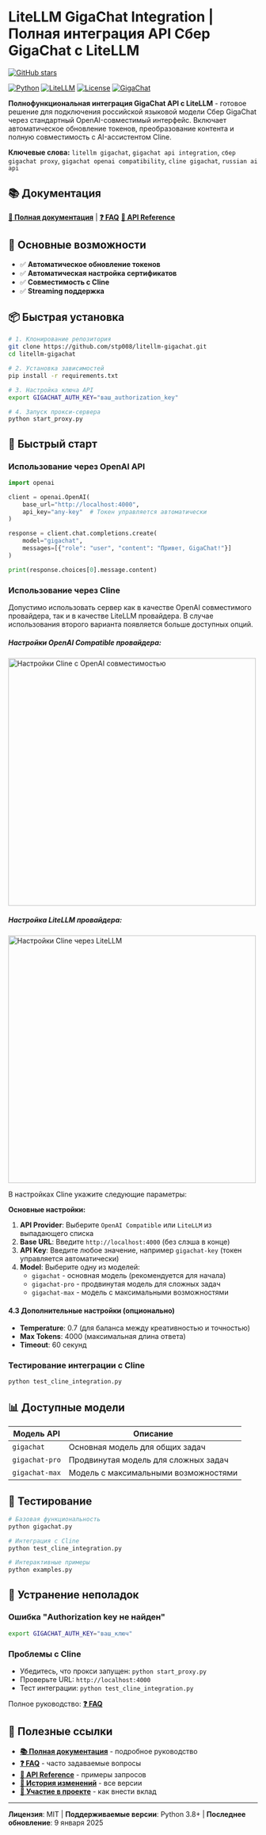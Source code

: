 # LiteLLM GigaChat Integration | Полная интеграция API Сбер GigaChat с LiteLLM

[![GitHub stars](https://img.shields.io/github/stars/stp008/litellm-gigachat?style=social)](https://github.com/stp008/litellm-gigachat/stargazers)

[![Python](https://img.shields.io/badge/Python-3.8%2B-blue.svg)](https://python.org)
[![LiteLLM](https://img.shields.io/badge/LiteLLM-1.65.1-green.svg)](https://github.com/BerriAI/litellm)
[![License](https://img.shields.io/badge/License-MIT-yellow.svg)](LICENSE)
[![GigaChat](https://img.shields.io/badge/GigaChat-API-red.svg)](https://developers.sber.ru/portal/products/gigachat-api)

**Полнофункциональная интеграция GigaChat API с LiteLLM** - готовое решение для подключения российской языковой модели Сбер GigaChat через стандартный OpenAI-совместимый интерфейс. Включает автоматическое обновление токенов, преобразование контента и полную совместимость с AI-ассистентом Cline.

**Ключевые слова:** `litellm gigachat`, `gigachat api integration`, `сбер gigachat proxy`, `gigachat openai compatibility`, `cline gigachat`, `russian ai api`

## 📚 Документация

**[📖 Полная документация](docs/README.md)** | **[❓ FAQ](docs/FAQ.md)** **[🔧 API Reference](docs/TEST_REQUESTS.md)**

## 🚀 Основные возможности

- ✅ **Автоматическое обновление токенов**
- ✅ **Автоматическая настройка сертификатов**
- ✅ **Совместимость с Cline** 
- ✅ **Streaming поддержка**

## 📦 Быстрая установка

```bash
# 1. Клонирование репозитория
git clone https://github.com/stp008/litellm-gigachat.git
cd litellm-gigachat

# 2. Установка зависимостей
pip install -r requirements.txt

# 3. Настройка ключа API
export GIGACHAT_AUTH_KEY="ваш_authorization_key"

# 4. Запуск прокси-сервера
python start_proxy.py
```

## 🎯 Быстрый старт

### Использование через OpenAI API

```python
import openai

client = openai.OpenAI(
    base_url="http://localhost:4000",
    api_key="any-key"  # Токен управляется автоматически
)

response = client.chat.completions.create(
    model="gigachat",
    messages=[{"role": "user", "content": "Привет, GigaChat!"}]
)

print(response.choices[0].message.content)
```

### Использование через Cline

Допустимо использовать сервер как в качестве OpenAI совместимого провайдера, так и в качестве LiteLLM провайдера. В случае использования второго варианта появляется больше доступных опций.

##### Настройки OpenAI Compatible провайдера:
<img src="docs/images/cline-settings-openai.png" alt="Настройки Cline с OpenAI совместимостью" width="500">

##### Настройка LiteLLM провайдера:
<img src="docs/images/cline-settings-litellm.png" alt="Настройки Cline через LiteLLM" width="500">

В настройках Cline укажите следующие параметры:

**Основные настройки:**
1. **API Provider**: Выберите `OpenAI Compatible` или `LiteLLM` из выпадающего списка
2. **Base URL**: Введите `http://localhost:4000` (без слэша в конце)
3. **API Key**: Введите любое значение, например `gigachat-key` (токен управляется автоматически)
4. **Model**: Выберите одну из моделей:
   - `gigachat` - основная модель (рекомендуется для начала)
   - `gigachat-pro` - продвинутая модель для сложных задач
   - `gigachat-max` - модель с максимальными возможностями

#### 4.3 Дополнительные настройки (опционально)

- **Temperature**: 0.7 (для баланса между креативностью и точностью)
- **Max Tokens**: 4000 (максимальная длина ответа)
- **Timeout**: 60 секунд


### Тестирование интеграции с Cline

```bash
python test_cline_integration.py
```

## 📊 Доступные модели

| Модель API | Описание |
|------------|----------|
| `gigachat` | Основная модель для общих задач |
| `gigachat-pro` | Продвинутая модель для сложных задач |
| `gigachat-max` | Модель с максимальными возможностями |

## 🧪 Тестирование

```bash
# Базовая функциональность
python gigachat.py

# Интеграция с Cline
python test_cline_integration.py

# Интерактивные примеры
python examples.py
```

## 🚨 Устранение неполадок

### Ошибка "Authorization key не найден"
```bash
export GIGACHAT_AUTH_KEY="ваш_ключ"
```

### Проблемы с Cline
- Убедитесь, что прокси запущен: `python start_proxy.py`
- Проверьте URL: `http://localhost:4000`
- Тест интеграции: `python test_cline_integration.py`

Полное руководство: **[❓ FAQ](docs/FAQ.md)**

## 🔗 Полезные ссылки

- **[📚 Полная документация](docs/README.md)** - подробное руководство
- **[❓ FAQ](docs/FAQ.md)** - часто задаваемые вопросы
- **[🔧 API Reference](docs/TEST_REQUESTS.md)** - примеры запросов
- **[📝 История изменений](docs/CHANGELOG.md)** - все версии
- **[🤝 Участие в проекте](docs/CONTRIBUTING.md)** - как внести вклад

---

**Лицензия**: MIT | **Поддерживаемые версии**: Python 3.8+ | **Последнее обновление**: 9 января 2025
